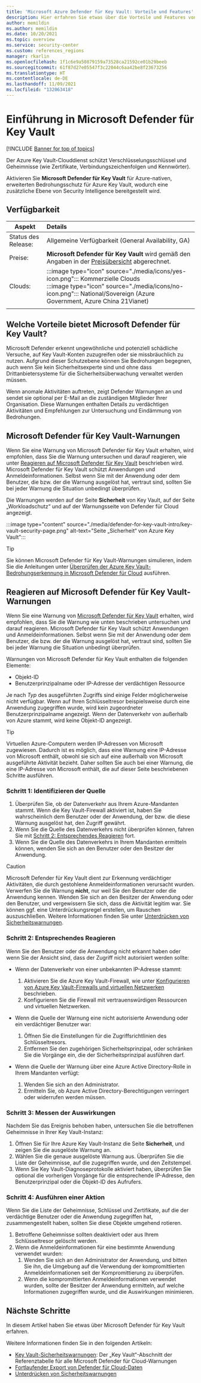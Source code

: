 ```yaml
---
title: 'Microsoft Azure Defender für Key Vault: Vorteile und Features'
description: Hier erfahren Sie etwas über die Vorteile und Features von Microsoft Defender für Key Vault.
author: memildin
ms.author: memildin
ms.date: 10/20/2021
ms.topic: overview
ms.service: security-center
ms.custom: references_regions
manager: rkarlin
ms.openlocfilehash: 1f1c6e9a50879159a73528ca21592ce01b29beeb
ms.sourcegitcommit: 61f87d27e05547f3c22044c6aa42be8f23673256
ms.translationtype: HT
ms.contentlocale: de-DE
ms.lasthandoff: 11/09/2021
ms.locfileid: "132063418"
---
```

# <a name="introduction-to-microsoft-defender-for-key-vault"></a>Einführung in Microsoft Defender für Key Vault

[!INCLUDE [Banner for top of topics](./includes/banner.md)]

Der Azure Key Vault-Clouddienst schützt Verschlüsselungsschlüssel und Geheimnisse (wie Zertifikate, Verbindungszeichenfolgen und Kennwörter). 

Aktivieren Sie **Microsoft Defender für Key Vault** für Azure-nativen, erweiterten Bedrohungsschutz für Azure Key Vault, wodurch eine zusätzliche Ebene von Security Intelligence bereitgestellt wird. 

## <a name="availability"></a>Verfügbarkeit

|Aspekt|Details|
|----|:----|
|Status des Release:|Allgemeine Verfügbarkeit (General Availability, GA)|
|Preise:|**Microsoft Defender für Key Vault** wird gemäß den Angaben in der [Preisübersicht](https://azure.microsoft.com/pricing/details/security-center/) abgerechnet.|
|Clouds:|:::image type="icon" source="./media/icons/yes-icon.png"::: Kommerzielle Clouds<br>:::image type="icon" source="./media/icons/no-icon.png"::: National/Sovereign (Azure Government, Azure China 21Vianet)|
|||

## <a name="what-are-the-benefits-of-microsoft-defender-for-key-vault"></a>Welche Vorteile bietet Microsoft Defender für Key Vault?

Microsoft Defender erkennt ungewöhnliche und potenziell schädliche Versuche, auf Key Vault-Konten zuzugreifen oder sie missbräuchlich zu nutzen. Aufgrund dieser Schutzebene können Sie Bedrohungen begegnen, auch wenn Sie kein Sicherheitsexperte sind und ohne dass Drittanbietersysteme für die Sicherheitsüberwachung verwaltet werden müssen.  

Wenn anomale Aktivitäten auftreten, zeigt Defender Warnungen an und sendet sie optional per E-Mail an die zuständigen Mitglieder Ihrer Organisation. Diese Warnungen enthalten Details zu verdächtigen Aktivitäten und Empfehlungen zur Untersuchung und Eindämmung von Bedrohungen. 

## <a name="microsoft-defender-for-key-vault-alerts"></a>Microsoft Defender für Key Vault-Warnungen
Wenn Sie eine Warnung von Microsoft Defender für Key Vault erhalten, wird empfohlen, dass Sie die Warnung untersuchen und darauf reagieren, wie unter [Reagieren auf Microsoft Defender für Key Vault](defender-for-key-vault-usage.md) beschrieben wird. Microsoft Defender für Key Vault schützt Anwendungen und Anmeldeinformationen. Selbst wenn Sie mit der Anwendung oder dem Benutzer, die bzw. der die Warnung ausgelöst hat, vertraut sind, sollten Sie bei jeder Warnung die Situation unbedingt überprüfen.

Die Warnungen werden auf der Seite **Sicherheit** von Key Vault, auf der Seite „Workloadschutz“ und auf der Warnungsseite von Defender für Cloud angezeigt.

:::image type="content" source="./media/defender-for-key-vault-intro/key-vault-security-page.png" alt-text="Seite „Sicherheit“ von Azure Key Vault":::


> [!TIP]
> Sie können Microsoft Defender für Key Vault-Warnungen simulieren, indem Sie die Anleitungen unter [Überprüfen der Azure Key Vault-Bedrohungserkennung in Microsoft Defender für Cloud](https://techcommunity.microsoft.com/t5/azure-security-center/validating-azure-key-vault-threat-detection-in-azure-security/ba-p/1220336) ausführen.


## <a name="respond-to-microsoft-defender-for-key-vault-alerts"></a>Reagieren auf Microsoft Defender für Key Vault-Warnungen
Wenn Sie eine Warnung von [Microsoft Defender für Key Vault](defender-for-key-vault-introduction.md) erhalten, wird empfohlen, dass Sie die Warnung wie unten beschrieben untersuchen und darauf reagieren. Microsoft Defender für Key Vault schützt Anwendungen und Anmeldeinformationen. Selbst wenn Sie mit der Anwendung oder dem Benutzer, die bzw. der die Warnung ausgelöst hat, vertraut sind, sollten Sie bei jeder Warnung die Situation unbedingt überprüfen.  

Warnungen von Microsoft Defender für Key Vault enthalten die folgenden Elemente:

- Objekt-ID
- Benutzerprinzipalname oder IP-Adresse der verdächtigen Ressource 

Je nach *Typ* des ausgeführten Zugriffs sind einige Felder möglicherweise nicht verfügbar. Wenn auf Ihren Schlüsseltresor beispielsweise durch eine Anwendung zugegriffen wurde, wird kein zugeordneter Benutzerprinzipalname angezeigt. Wenn der Datenverkehr von außerhalb von Azure stammt, wird keine Objekt-ID angezeigt.

> [!TIP]
> Virtuellen Azure-Computern werden IP-Adressen von Microsoft zugewiesen. Dadurch ist es möglich, dass eine Warnung eine IP-Adresse von Microsoft enthält, obwohl sie sich auf eine außerhalb von Microsoft ausgeführte Aktivität bezieht. Daher sollten Sie auch bei einer Warnung, die eine IP-Adresse von Microsoft enthält, die auf dieser Seite beschriebenen Schritte ausführen.

### <a name="step-1-identify-the-source"></a>Schritt 1: Identifizieren der Quelle

1. Überprüfen Sie, ob der Datenverkehr aus Ihrem Azure-Mandanten stammt. Wenn die Key Vault-Firewall aktiviert ist, haben Sie wahrscheinlich dem Benutzer oder der Anwendung, der bzw. die diese Warnung ausgelöst hat, den Zugriff gewährt.
1. Wenn Sie die Quelle des Datenverkehrs nicht überprüfen können, fahren Sie mit [Schritt 2: Entsprechendes Reagieren](#step-2-respond-accordingly) fort.
1. Wenn Sie die Quelle des Datenverkehrs in Ihrem Mandanten ermitteln können, wenden Sie sich an den Benutzer oder den Besitzer der Anwendung. 

> [!CAUTION]
> Microsoft Defender für Key Vault dient zur Erkennung verdächtiger Aktivitäten, die durch gestohlene Anmeldeinformationen verursacht wurden. Verwerfen Sie die Warnung **nicht**, nur weil Sie den Benutzer oder die Anwendung kennen. Wenden Sie sich an den Besitzer der Anwendung oder den Benutzer, und vergewissern Sie sich, dass die Aktivität legitim war. Sie können ggf. eine Unterdrückungsregel erstellen, um Rauschen auszuschließen. Weitere Informationen finden Sie unter [Unterdrücken von Sicherheitswarnungen](alerts-suppression-rules.md).


### <a name="step-2-respond-accordingly"></a>Schritt 2: Entsprechendes Reagieren 
Wenn Sie den Benutzer oder die Anwendung nicht erkannt haben oder wenn Sie der Ansicht sind, dass der Zugriff nicht autorisiert werden sollte:

- Wenn der Datenverkehr von einer unbekannten IP-Adresse stammt:
    1. Aktivieren Sie die Azure Key Vault-Firewall, wie unter [Konfigurieren von Azure Key Vault-Firewalls und virtuellen Netzwerken](../key-vault/general/network-security.md) beschrieben.
    1. Konfigurieren Sie die Firewall mit vertrauenswürdigen Ressourcen und virtuellen Netzwerken.

- Wenn die Quelle der Warnung eine nicht autorisierte Anwendung oder ein verdächtiger Benutzer war:
    1. Öffnen Sie die Einstellungen für die Zugriffsrichtlinien des Schlüsseltresors.
    1. Entfernen Sie den zugehörigen Sicherheitsprinzipal, oder schränken Sie die Vorgänge ein, die der Sicherheitsprinzipal ausführen darf.  

- Wenn die Quelle der Warnung über eine Azure Active Directory-Rolle in Ihrem Mandanten verfügt:
    1. Wenden Sie sich an den Administrator.
    1. Ermitteln Sie, ob Azure Active Directory-Berechtigungen verringert oder widerrufen werden müssen.

### <a name="step-3-measure-the-impact"></a>Schritt 3: Messen der Auswirkungen
Nachdem Sie das Ereignis behoben haben, untersuchen Sie die betroffenen Geheimnisse in Ihrer Key Vault-Instanz:
1. Öffnen Sie für Ihre Azure Key Vault-Instanz die Seite **Sicherheit**, und zeigen Sie die ausgelöste Warnung an.
1. Wählen Sie die genaue ausgelöste Warnung aus.
    Überprüfen Sie die Liste der Geheimnisse, auf die zugegriffen wurde, und den Zeitstempel.
1. Wenn Sie Key Vault-Diagnoseprotokolle aktiviert haben, überprüfen Sie optional die vorherigen Vorgänge für die entsprechende IP-Adresse, den Benutzerprinzipal oder die Objekt-ID des Aufrufers.  

### <a name="step-4-take-action"></a>Schritt 4: Ausführen einer Aktion 
Wenn Sie die Liste der Geheimnisse, Schlüssel und Zertifikate, auf die der verdächtige Benutzer oder die Anwendung zugegriffen hat, zusammengestellt haben, sollten Sie diese Objekte umgehend rotieren.

1. Betroffene Geheimnisse sollten deaktiviert oder aus Ihrem Schlüsseltresor gelöscht werden.
1. Wenn die Anmeldeinformationen für eine bestimmte Anwendung verwendet wurden:
    1. Wenden Sie sich an den Administrator der Anwendung, und bitten Sie ihn, die Umgebung auf die Verwendung der kompromittierten Anmeldeinformationen seit der Kompromittierung zu überprüfen.
    1. Wenn die kompromittierten Anmeldeinformationen verwendet wurden, sollte der Besitzer der Anwendung ermitteln, auf welche Informationen zugegriffen wurde, und die Auswirkungen minimieren.





## <a name="next-steps"></a>Nächste Schritte

In diesem Artikel haben Sie etwas über Microsoft Defender für Key Vault erfahren.

Weitere Informationen finden Sie in den folgenden Artikeln: 

- [Key Vault-Sicherheitswarnungen](alerts-reference.md#alerts-azurekv): Der „Key Vault“-Abschnitt der Referenztabelle für alle Microsoft Defender für Cloud-Warnungen
- [Fortlaufender Export von Defender für Cloud-Daten](continuous-export.md)
- [Unterdrücken von Sicherheitswarnungen](alerts-suppression-rules.md)